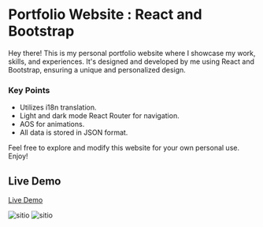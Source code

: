 # Portfolio Website : React and Bootstrap 
Hey there! This is my personal portfolio website where I showcase my work, skills, and experiences. It's designed and developed by me using React and Bootstrap, ensuring a unique and personalized design.

### Key Points
- Utilizes i18n translation.
- Light and dark mode React Router for navigation.
- AOS for animations.
- All data is stored in JSON format.

Feel free to explore and modify this website for your own personal use. Enjoy!

## Live Demo
[Live Demo](https://pameschurrer.es/)



![sitio](https://pameschurrer.es/web.png)
![sitio](https://pameschurrer.es/web1.png)
